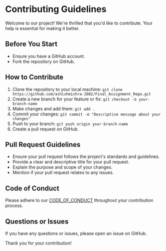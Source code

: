 # Contributing Guidelines

Welcome to our project! We're thrilled that you'd like to contribute. Your help is essential for making it better.

## Before You Start

- Ensure you have a GitHub account.
- Fork the repository on GitHub.

## How to Contribute

1. Clone the repository to your local machine: `git clone https://github.com/ashishmishra-2002/Final_Assignment_Repo.git`
2. Create a new branch for your feature or fix: `git checkout -b your-branch-name`
3. Make changes and add them: `git add .`
4. Commit your changes: `git commit -m "Descriptive message about your changes"`
5. Push to your branch: `git push origin your-branch-name`
6. Create a pull request on GitHub.

## Pull Request Guidelines

- Ensure your pull request follows the project's standards and guidelines.
- Provide a clear and descriptive title for your pull request.
- Explain the purpose and scope of your changes.
- Mention if your pull request relates to any issues.

## Code of Conduct  

Please adhere to our [CODE_OF_CONDUCT](https://github.com/ashishmishra-2002/Final_Assignment_Repo/blob/master/CODE_OF_CONDUCT.md) throughout your contribution process.

## Questions or Issues

If you have any questions or issues, please open an issue on GitHub.

Thank you for your contribution!
